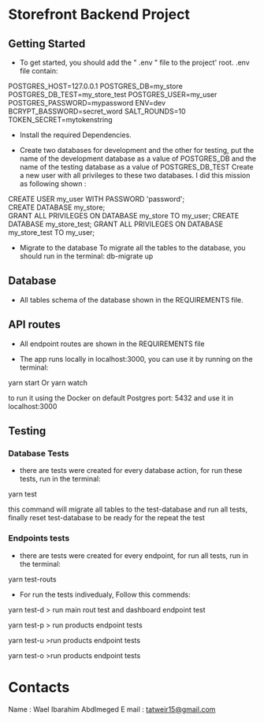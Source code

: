 # Storefront Backend Project

## Getting Started
- To get started, you should add the " .env " file to the project' root.
.env file contain:

POSTGRES_HOST=127.0.0.1
POSTGRES_DB=my_store
POSTGRES_DB_TEST=my_store_test
POSTGRES_USER=my_user
POSTGRES_PASSWORD=mypassword
ENV=dev
BCRYPT_BASSWORD=secret_word
SALT_ROUNDS=10
TOKEN_SECRET=mytokenstring

- Install the required Dependencies.

- Create two databases for development and the other for testing, 
put the name of the development database as a value of POSTGRES_DB and the name of the testing database as a value of POSTGRES_DB_TEST
Create a new user with all privileges to these two databases.
I did this mission as following shown :

CREATE USER my_user WITH PASSWORD 'password';    
CREATE DATABASE my_store;  
GRANT ALL PRIVILEGES ON DATABASE my_store TO my_user;
CREATE DATABASE my_store_test;
GRANT ALL PRIVILEGES ON DATABASE my_store_test TO my_user;

- Migrate to the database
To migrate all the tables to the database, you should run in the terminal:
 db-migrate up     
  

## Database
- All tables schema of the database shown in the REQUIREMENTS file.


## API routes
- All endpoint routes are shown in the REQUIREMENTS file

- The app runs locally in localhost:3000,
you can use it by running on the terminal:

yarn start
Or
yarn watch 

to run it using the Docker on default Postgres port: 5432 and use it in localhost:3000

## Testing 
### Database Tests
- there are tests were created for every database action, for run these tests, run in the terminal:

yarn test

this command will migrate all tables to the test-database and run all tests, finally reset test-database to be ready for the repeat  the test 

### Endpoints tests
- there are tests were created for every endpoint, for run all tests, 
run in the terminal:

yarn test-routs

- For run the tests indivedualy, Follow this commends:

yarn test-d      > run main rout test and dashboard endpoint test

yarn test-p      > run products endpoint tests   

yarn test-u      >run products endpoint tests 

yarn test-o      >run products endpoint tests

# Contacts
Name   : Wael Ibarahim Abdlmeged
E mail : tatweir15@gmail.com

